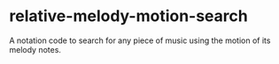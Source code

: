 # relative-melody-motion-search
A notation code to search for any piece of music using the motion of its melody notes.
